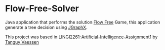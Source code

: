 # Flow-Free-Solver
Java application that performs the solution [Flow Free](https://play.google.com/store/apps/details?id=com.bigduckgames.flow&hl=es_419) Game, this application generate a tree decision using  [JGraphX](https://github.com/jgraph/jgraphx).

This project was based in [LINGI2261-Artificial-Intelligence-Assignment1](https://github.com/seza443/LINGI2261-Artificial-Intelligence-Assignment1) by [Tanguy Vaessen](https://github.com/seza443)
